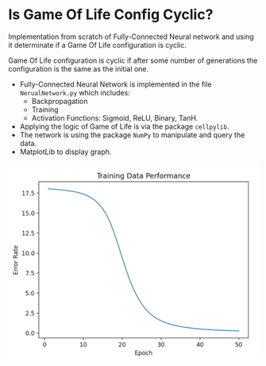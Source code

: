 # Is Game Of Life Config Cyclic?

Implementation from scratch of Fully-Connected Neural network and using it determinate if a Game Of Life configuration is cyclic.

Game Of Life configuration is cyclic if after some number of generations the configuration is the same as the initial one.
 
 * Fully-Connected Neural Network is implemented in the file `NerualNetwork.py` which includes:
    - Backpropagation
    - Training
    - Activation Functions: Sigmoid, ReLU, Binary, TanH.
 * Applying the logic of Game of Life is via the package `cellpylib`.
 * The network is using the package `NumPy` to manipulate and query the data.
 * MatplotLib  to display graph.
 
 
 ![Training Performance](./performance.png)
 